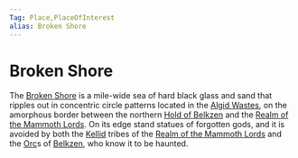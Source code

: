 ```yaml
---
Tag: Place,PlaceOfInterest
alias: Broken Shore
---
```

# Broken Shore
The [Broken Shore](https://pathfinderwiki.com/wiki/Broken_Shore) is a mile-wide sea of hard black glass and sand that ripples out in concentric circle patterns located in the [Algid Wastes](../Geographical-Features/Algid-Wastes.md), on the amorphous border between the northern [Hold of Belkzen](../Hold-of-Belkzen.md) and the [Realm of the Mammoth Lords](../Realm-of-the-Mammoth-Lords.md). On its edge stand statues of forgotten gods, and it is avoided by both the [Kellid](../../Notions/Kellid.md) tribes of the [Realm of the Mammoth Lords](../Realm-of-the-Mammoth-Lords.md) and the [Orc](../../Notions/Races/Orc.md)s of [Belkzen](../Hold-of-Belkzen.md), who know it to be haunted.